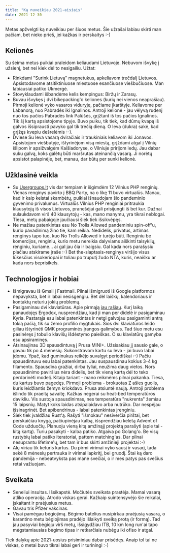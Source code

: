 ```yaml
---
title: "Ką nuveikiau 2021-aisiais"
date: 2021-12-30
---
```


Metas apžvelgti ką nuveikiau per šiuos metus. Šie užrašai labiau skirti man
pačiam, bet nieko prieš, jei kažkas ir perskaitys :-)

## Kelionės

Su šeima metus puikiai praleidom keliaudami Lietuvoje. Nebuvom išvykę į užsienį,
bet nei kiek dėl to nesigailiu. Užtat:

- Rinkdami "Surink Lietuvą" magnetukus, apkeliavom trečdalį Lietuvos.
  Apsistodavome atsitiktiniuose miestuose esančiuose viešbučiuose. Man
  labiausiai patiko Ukmergė.
- Stovyklaudami išbandėme kelis kempingus: Biržų ir Zarasų.
- Buvau išvykęs į dvi bikepacking'o keliones (kurių nei vienos neaprašiau).
  Pirmoji kelionė vyko vasaros viduryje, pačiame įkarštyje. Keliavome per
  Labanorą, nuo Pabradės iki Ignalinos. Antroji kelionė - jau vėlyvą rudenį nuo
  tos pačios Pabradės link Palūšės, grįžtant iš tos pačios Ignalinos. Tik šį
  kartą apsistojome tipyje. Buvo puiku, tik tiek, kad dūmų kvapą iš galvos
  išsiprausti pavyko gal tik trečią dieną. O Ieva (dukra) sakė, kad grįžęs
  kvepiu dešrelėmis :-).
- Dviese Su Ieva vasarą dviračiais ir traukiniais keliavom iki Jonavos.
  Apsistojom viešbutyje, ištyrinėjom visą miestą, grįždami atgal į Vilnių
  išlipom ir apsižvalgėm Kaišiadoryse, o Vilniuje pririjom ledų. Jau dabar suku
  galvą, koks galėtų būti maršrutas ateinančią vasarą. Ji norėtų apsistot
  palapinėje, bet, manau, dar būtų per sunki kelionė.

## Užklasinė veikla

- Su [Usergroups.lt](https://usergroups.lt) vis dar tempiam ir išgimdėm 12 Vilnius
  PHP renginių. Vienas renginys pavirto į BBQ Party, na o likę 11 buvo
  virtualūs. Manau, kad ir kaip keistai skambėtų, puikiai išnaudojam šio
  pandeminio gyvenimo privalumus. Virtualūs Vilnius PHP renginiai pritraukia
  klausytojų iš visos Lietuvos, pranešėjai gali prisijungti iš bet kur. Dažnai
  sulaukdavom virš 40 klausytojų - kas, mano manymu, yra tikrai neblogai. Tiesa,
  metų pabaigoje jaučiausi šiek tiek išsikvėpęs.
- Ne mažiau patenkintas esu No Trolls Allowed pandeminiu spin-off'u, kurio
  pavadinimą žino tie, kam reikia. Nedidelis, privatus, artimas renginys tapo
  tuo, kuo No Trolls Allowed ir turėjo būti. Renginiu be komercijos, renginiu,
  kurio metu nereikia dalyviams aiškinti taisyklių, renginiu, kuriame... ai gal
  jau čia ir baigsiu. Gal kada nors parašysiu plačiau atskirame įraše :-) Bet
  the-slaptasis-renginys viršijo visus lūkesčius visokeriopai ir toliau po
  truputį žudo NTA, kuris, neaišku ar kada nors beprisikels.

## Technologijos ir hobiai

- Išmigravau iš Gmail į Fastmail. Pilnai išmigruoti iš Google platformos
  nepavyksta, bet ir labai nesisgengiu. Bet dėl laiškų, kalendoriaus ir kontaktų
  neturiu jokių problemų.
- Pasigaminau dvi klaviatūras. Apie pirmąją [jau rašiau](https://pawka.notrollsallowed.com/posts/2021-03-28/).
  Kurį laiką panaudojęs Ergodox, nusprendžiau, kad ji man per didelė ir
  pasigaminau Kyria. Pastarąja esu labai patenkintas ir netgi galvojau
  pasigaminti antrą tokią pačią, tik su žemo profilio mygtukais. Šios dvi
  klaviatūros leido giliau ištyrinėti QMK programinės įrangos galimybes. Tad
  šiuo metu esu pasinėręs į tobulio klavišų išdėstymo paieškas. O su klaviatūrų
  gamyba esu apsiraminęs.
- Atsinaujinau 3D spausdintuvą į Prusa MINI+. Užsisakiau jį sausio gale, o gavau
  tik po 4 mėnesių. Sukonstravom kartu su Ieva - jai buvo labai įdomu. Ypač, kad
  guminukus reikėjo suvalgyt periodiškai :-) Pačiu
  spausdintuvu esu labai patenkintas. Jau suspausdinau kokius 3-4 kg filamento.
  Spausdina gražiai, dirba tyliai, neužima daug vietos. Nors spausdinimo
  paviršius nėra didelis, bet tik vieną kartą dėl to teko perdarinėti modelį.
  Kitaip tariant - mano reikmėms pilnai pakanka. Tiesa, du kartus buvo pagedęs.
  Pirmoji problema - brokuotas Z ašies guolis, kuris leidžiantis žemyn
  kriokdavo. Prusa atsiuntė naują. Antroji problema išlindo tik praeitą savaitę.
  Kažkas negerai su heat-bed temperatūros davikliu. Vis sustoja spausdinimas,
  nes temperatūra "nukrenta" žemiau 15 laipsnių. Matyt koks laidas atsipalaidavo
  arba nutrūko. Dar nespėjau išsinagrinėt. Bet apibendrinus - labai patenkintas
  įrenginiu.
- Šiek tiek įvaldžiau Rust'ą. Rašyti "išmokau" nesiverčia pirštai, bet
  perskaičiau knygą, pačiupinėjau kalbą, išsprendžiau keletą Advent of Code
  užduočių. Planuoju vieną kitą amžinąjį projektą parašyti (apie tai - kitą
  kartą). Turiu pasakyti - kalba patiko. Atgaiva po Golang'o. Be visų rustybių
  labai patiko iteratoriai, pattern matching'as. Dar pilnai nesuprantu
  lifetime'ų, bet tam ir bus skirti amžinieji projektai :-)
- Alų viriau tik keturis kartus. Du pirmi virimai vyko sausį ir vasarį, tada
  sekė 8 mėnesių pertrauka ir virimai lapkritį, bei gruodį. Štai ką daro
  pandemija - nebeatvyksta pas mane svečiai, o ir mes patys pas svečius retai
  važiuojam.

## Sveikata

- Seneliui insultas. Išsikapstė. Močiutės sveikata prastėja. Mamai vasarą atliko
  operaciją. Atrodo viskas gerai. Kažkaip suintensyvėjo šie reikalai, įskaitant
  ir praėjusius metus.
- Gavau tris Pfizer vakcinas.
- Visai pamėgau bėgiojimą. Bėgimo batelius nusipirkau praėjusią vasarą, o
  karantino metu bėgiojimas pradėjo išlaikyti sveiką protą (ir formą). Tad jau
  pasyviai bėgioju virš metų, išsigydžiau ITB, 10 km long run'ai tapo
  mėgstamiausias bėgimo tipas ir retkarčiais nubėgu iki ofiso ir atgal.

Tiek dalykų apie 2021-uosius prisiminiau dabar prisėdęs. Anaip tol tai ne
viskas, o metai buvo tikrai labai geri ir turiningi :-)
